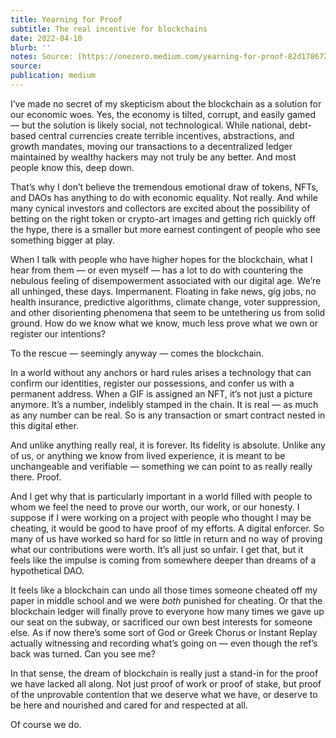 ```yaml
---
title: Yearning for Proof
subtitle: The real incentive for blockchains
date: 2022-04-10
blurb: ''
notes: Source: [https://onezero.medium.com/yearning-for-proof-82d178672a78](https://onezero.medium.com/yearning-for-proof-82d178672a78 https://onezero.medium.com/yearning-for-proof-82d178672a78)
source: 
publication: medium
---
```


I’ve made no secret of my skepticism about the blockchain as a solution for our economic woes. Yes, the economy is tilted, corrupt, and easily gamed — but the solution is likely social, not technological. While national, debt-based central currencies create terrible incentives, abstractions, and growth mandates, moving our transactions to a decentralized ledger maintained by wealthy hackers may not truly be any better. And most people know this, deep down.

That’s why I don’t believe the tremendous emotional draw of tokens, NFTs, and DAOs has anything to do with economic equality. Not really. And while many cynical investors and collectors are excited about the possibility of betting on the right token or crypto-art images and getting rich quickly off the hype, there is a smaller but more earnest contingent of people who see something bigger at play.

When I talk with people who have higher hopes for the blockchain, what I hear from them — or even myself — has a lot to do with countering the nebulous feeling of disempowerment associated with our digital age. We’re all unhinged, these days. Impermanent. Floating in fake news, gig jobs, no health insurance, predictive algorithms, climate change, voter suppression, and other disorienting phenomena that seem to be untethering us from solid ground. How do we know what we know, much less prove what we own or register our intentions?

To the rescue — seemingly anyway — comes the blockchain.

In a world without any anchors or hard rules arises a technology that can confirm our identities, register our possessions, and confer us with a permanent address. When a GIF is assigned an NFT, it’s not just a picture anymore. It’s a number, indelibly stamped in the chain. It is real — as much as any number can be real. So is any transaction or smart contract nested in this digital ether.

And unlike anything really real, it is forever. Its fidelity is absolute. Unlike any of us, or anything we know from lived experience, it is meant to be unchangeable and verifiable — something we can point to as really really there. Proof.

And I get why that is particularly important in a world filled with people to whom we feel the need to prove our worth, our work, or our honesty. I suppose if I were working on a project with people who thought I may be cheating, it would be good to have proof of my efforts. A digital enforcer. So many of us have worked so hard for so little in return and no way of proving what our contributions were worth. It’s all just so unfair. I get that, but it feels like the impulse is coming from somewhere deeper than dreams of a hypothetical DAO.

It feels like a blockchain can undo all those times someone cheated off my paper in middle school and we were _both_ punished for cheating. Or that the blockchain ledger will finally prove to everyone how many times we gave up our seat on the subway, or sacrificed our own best interests for someone else. As if now there’s some sort of God or Greek Chorus or Instant Replay actually witnessing and recording what’s going on — even though the ref’s back was turned. Can you see me?

In that sense, the dream of blockchain is really just a stand-in for the proof we have lacked all along. Not just proof of work or proof of stake, but proof of the unprovable contention that we deserve what we have, or deserve to be here and nourished and cared for and respected at all.

Of course we do.
